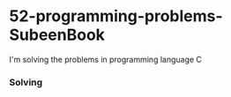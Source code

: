 # 52-programming-problems-SubeenBook
I'm solving the problems in programming language C
<h3>Solving</h3>
